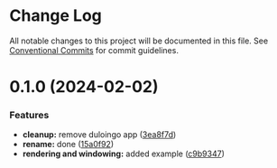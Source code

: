 # Change Log

All notable changes to this project will be documented in this file.
See [Conventional Commits](https://conventionalcommits.org) for commit guidelines.

# 0.1.0 (2024-02-02)

### Features

-   **cleanup:** remove duloingo app ([3ea8f7d](https://github.com/paulAlexSerban/wbk--reactjs-playground--typescript/commit/3ea8f7d47da9759c9ea8f62599a8aa4250b38c3c))
-   **rename:** done ([15a0f92](https://github.com/paulAlexSerban/wbk--reactjs-playground--typescript/commit/15a0f92f47690da6021269d43d7489cb72cdc514))
-   **rendering and windowing:** added example ([c9b9347](https://github.com/paulAlexSerban/wbk--reactjs-playground--typescript/commit/c9b9347330a4568db9fe5a6aa284cdeff785a955))
